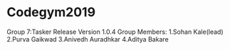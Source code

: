 # Codegym2019
Group 7:Tasker 
Release Version 1.0.4
Group Members:
1.Sohan Kale(lead)
2.Purva Gaikwad
3.Anivedh Auradhkar
4.Aditya Bakare
